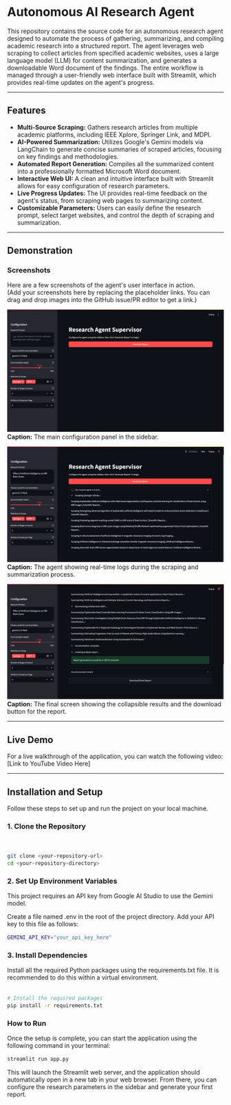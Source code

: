 # Autonomous AI Research Agent

This repository contains the source code for an autonomous research agent designed to automate the process of gathering, summarizing, and compiling academic research into a structured report. The agent leverages web scraping to collect articles from specified academic websites, uses a large language model (LLM) for content summarization, and generates a downloadable Word document of the findings. The entire workflow is managed through a user-friendly web interface built with Streamlit, which provides real-time updates on the agent's progress.

---

## Features

- **Multi-Source Scraping:** Gathers research articles from multiple academic platforms, including IEEE Xplore, Springer Link, and MDPI.  
- **AI-Powered Summarization:** Utilizes Google's Gemini models via LangChain to generate concise summaries of scraped articles, focusing on key findings and methodologies.  
- **Automated Report Generation:** Compiles all the summarized content into a professionally formatted Microsoft Word document.  
- **Interactive Web UI:** A clean and intuitive interface built with Streamlit allows for easy configuration of research parameters.  
- **Live Progress Updates:** The UI provides real-time feedback on the agent's status, from scraping web pages to summarizing content.  
- **Customizable Parameters:** Users can easily define the research prompt, select target websites, and control the depth of scraping and summarization.

---

## Demonstration

### Screenshots

Here are a few screenshots of the agent's user interface in action.  
(Add your screenshots here by replacing the placeholder links. You can drag and drop images into the GitHub issue/PR editor to get a link.)

![sidebar configuration](assets/main_panel.png)
**Caption:** The main configuration panel in the sidebar.

![realtime logs](assets/real_time_logs.png)
**Caption:** The agent showing real-time logs during the scraping and summarization process.

![report generation](assets/download_report.png)
**Caption:** The final screen showing the collapsible results and the download button for the report.

---

## Live Demo

For a live walkthrough of the application, you can watch the following video:  
[Link to YouTube Video Here]

---

## Installation and Setup

Follow these steps to set up and run the project on your local machine.

### 1. Clone the Repository
```bash


git clone <your-repository-url>
cd <your-repository-directory>
```

### 2. Set Up Environment Variables
This project requires an API key from Google AI Studio to use the Gemini model.

Create a file named .env in the root of the project directory.
Add your API key to this file as follows:

```bash
GEMINI_API_KEY="your_api_key_here"
```

### 3. Install Dependencies

Install all the required Python packages using the requirements.txt file. It is recommended to do this within a virtual environment.
```bash

# Install the required packages
pip install -r requirements.txt
```

### How to Run

Once the setup is complete, you can start the application using the following command in your terminal:

```bash
streamlit run app.py
```

This will launch the Streamlit web server, and the application should automatically open in a new tab in your web browser. From there, you can configure the research parameters in the sidebar and generate your first report.
